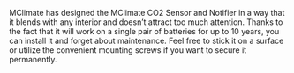 MClimate has designed the MClimate CO2 Sensor and Notifier in a way that it blends with any interior and doesn’t attract too much attention. Thanks to the fact that it will work on a single pair of batteries for up to 10 years, you can install it and forget about maintenance. Feel free to stick it on a surface or utilize the convenient mounting screws if you want to secure it permanently.
